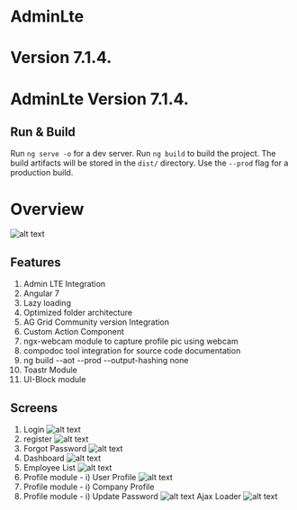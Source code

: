 # AdminLte

Version 7.1.4.
=======
# AdminLte Version 7.1.4.


## Run & Build
Run `ng serve -o` for a dev server.
Run `ng build` to build the project. The build artifacts will be stored in the `dist/` directory. Use the `--prod` flag for a production build.

# Overview
![alt text](https://github.com/pravin02/admin-lte-starter-template/blob/master/screenshots/modules.png)

## Features
1) Admin LTE Integration
2) Angular 7
3) Lazy loading
4) Optimized folder architecture
5) AG Grid Community version Integration
6) Custom Action Component
7) ngx-webcam module to capture profile pic using webcam
8) compodoc tool integration for source code documentation
9) ng build --aot --prod --output-hashing none
10) Toastr Module
11) UI-Block module

## Screens
1) Login
![alt text](https://github.com/pravin02/admin-lte-starter-template/blob/master/screenshots/Login.png)
2) register
![alt text](https://github.com/pravin02/admin-lte-starter-template/blob/master/screenshots/Register.png)
3) Forgot Password
![alt text](https://github.com/pravin02/admin-lte-starter-template/blob/master/screenshots/Forgot-password1.png)
4) Dashboard
![alt text](https://github.com/pravin02/admin-lte-starter-template/blob/master/screenshots/Dashboard.png)
5) Employee List
![alt text](https://github.com/pravin02/admin-lte-starter-template/blob/master/screenshots/Employee-List1.png)
6) Profile module - i) User Profile
![alt text](https://github.com/pravin02/admin-lte-starter-template/blob/master/screenshots/User-Profile1.png)
7) Profile module - i) Company Profile
8) Profile module - i) Update Password
![alt text](https://github.com/pravin02/admin-lte-starter-template/blob/master/screenshots/Update-Password1.png)
Ajax Loader
![alt text](https://github.com/pravin02/admin-lte-starter-template/blob/master/screenshots/Ajax-loader.png)

